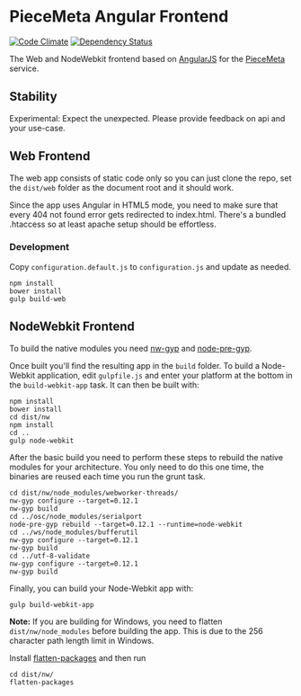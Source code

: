 # PieceMeta Angular Frontend #

[![Code Climate](https://codeclimate.com/github/PieceMeta/piecemeta-angular-frontend/badges/gpa.svg)](https://codeclimate.com/github/PieceMeta/piecemeta-angular-frontend) [![Dependency Status](https://gemnasium.com/PieceMeta/piecemeta-angular-frontend.svg)](https://gemnasium.com/PieceMeta/piecemeta-angular-frontend)

The Web and NodeWebkit frontend based on [AngularJS](https://angularjs.org/) for the [PieceMeta](http://www.piecemeta.com) service.

## Stability

Experimental: Expect the unexpected. Please provide feedback on api and your use-case.

## Web Frontend ##

The web app consists of static code only so you can just clone the repo, set the ``dist/web`` folder as the document root and it should work.

Since the app uses Angular in HTML5 mode, you need to make sure that every 404 not found error gets redirected to index.html. There's a bundled .htaccess so at least apache setup should be effortless.

### Development ###

Copy ``configuration.default.js`` to ``configuration.js`` and update as needed.

```shell
npm install
bower install
gulp build-web
```

## NodeWebkit Frontend ##

To build the native modules you need [nw-gyp](https://github.com/nwjs/nw-gyp) and [node-pre-gyp](https://github.com/mapbox/node-pre-gyp).

Once built you'll find the resulting app in the ``build`` folder. To build a Node-Webkit application, edit `gulpfile.js` and enter your platform at the bottom in the `build-webkit-app` task. It can then be built with:

```shell
npm install
bower install
cd dist/nw
npm install
cd ..
gulp node-webkit
```

After the basic build you need to perform these steps to rebuild the native modules for your architecture. You only need to do this one time, the binaries are reused each time you run the grunt task.

```shell
cd dist/nw/node_modules/webworker-threads/
nw-gyp configure --target=0.12.1
nw-gyp build
cd ../osc/node_modules/serialport
node-pre-gyp rebuild --target=0.12.1 --runtime=node-webkit
cd ../ws/node_modules/bufferutil
nw-gyp configure --target=0.12.1
nw-gyp build
cd ../utf-8-validate
nw-gyp configure --target=0.12.1
nw-gyp build
```

Finally, you can build your Node-Webkit app with:

```
gulp build-webkit-app
```

**Note:** If you are building for Windows, you need to flatten ``dist/nw/node_modules`` before building the app. This is due to the 256 character path length limit in Windows.

Install [flatten-packages](https://github.com/arifsetiawan/flatten) and then run

```shell
cd dist/nw/
flatten-packages
```
